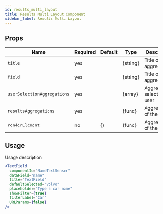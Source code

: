 ```yaml
---
id: results_multi_layout
title: Results Multi Layout Component
sidebar_label: Results Multi Layout
---
```


## Props

| Name                          | Required  | Default       | Type      | Description             |
| ------------------------------|-----------|---------------| ----------|-------------|
| ``title``                     | yes       |               | {string}  | Title of the aggregator |
| ``field``                     | yes       |               | {string}  | Title of the aggregator |
| ``userSelectionAggregations`` | yes       |               | {array}   | Aggregations selected by user |
| ``resultsAggregations``       | yes       |               | {func}    | Aggregations of the results |
| ``renderElement``             | no        | {}            | {func}    | Aggregations of the results |


## Usage

Usage description 
```jsx
<TextField
  componentId="NameTextSensor"
  dataField="name"
  title="TextField"
  defaultSelected="volvo"
  placeholder="Type a car name"
  showFilter={true}
  filterLabel="Car"
  URLParams={false}
/>
```